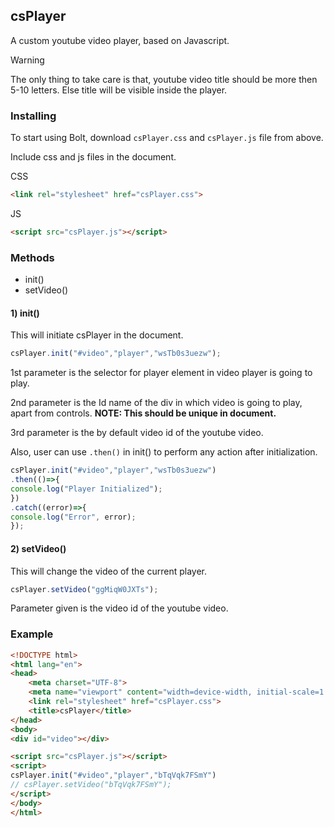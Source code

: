 ## csPlayer
A custom youtube video player, based on Javascript.

> [!WARNING]  
> The only thing to take care is that, youtube video title should be more then 5-10 letters. Else title will be visible inside the player.

### Installing
To start using Bolt, download `csPlayer.css` and `csPlayer.js` file from above.

Include css and js files in the document.

CSS
```html
<link rel="stylesheet" href="csPlayer.css">
```
JS
```html
<script src="csPlayer.js"></script>
```

### Methods
- init()
- setVideo()

#### 1) init()
This will initiate csPlayer in the document.
```js
csPlayer.init("#video","player","wsTb0s3uezw");
```
1st parameter is the selector for player element in video player is going to play.

2nd parameter is the Id name of the div in which video is going to play, apart from controls. **NOTE: This should be unique in document.**

3rd parameter is the by default video id of the youtube video.

Also, user can use  `.then()` in init() to perform any action after initialization.
```js
csPlayer.init("#video","player","wsTb0s3uezw")
.then(()=>{
console.log("Player Initialized");
})
.catch((error)=>{
console.log("Error", error);
});
```

#### 2) setVideo()
This will change the video of the current player.
```js
csPlayer.setVideo("ggMiqW0JXTs");
```
Parameter given is the video id of the youtube video.

### Example
```html
<!DOCTYPE html>
<html lang="en">
<head>
    <meta charset="UTF-8">
    <meta name="viewport" content="width=device-width, initial-scale=1.0"/>
    <link rel="stylesheet" href="csPlayer.css">
    <title>csPlayer</title>
</head>
<body>
<div id="video"></div>

<script src="csPlayer.js"></script>
<script>
csPlayer.init("#video","player","bTqVqk7FSmY")
// csPlayer.setVideo("bTqVqk7FSmY");
</script>
</body>
</html>
```
